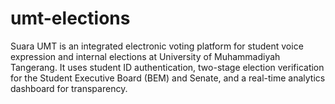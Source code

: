 # umt-elections
Suara UMT is an integrated electronic voting platform for student voice expression and internal elections at University of Muhammadiyah Tangerang. It uses student ID authentication, two-stage election verification for the Student Executive Board (BEM) and Senate, and a real-time analytics dashboard for transparency.
